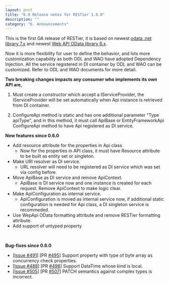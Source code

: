 ```yaml
---
layout: post
title: "6.9 Release notes for RESTier 1.0.0"
description: ""
category: "6. Announcements"
---
```


This is the first GA release of RESTier, it is based on newest [odata .net library 7.x](http://odata.github.io/odata.net/v7/) and newest [Web API OData library 6.x](http://odata.github.io/WebApi/). 

Now it is more flexibility for user to define the behavior, and lots more customization capability as both ODL and WAO have adopted Dependency Injection. All the service registered in DI container by ODL and WAO can be customized. Refer to ODL and WAO documents for more detail.

**Two breaking changes impacts any consumer who implements its own API are,**

1. Must create a constructor which accept a IServiceProvider, the IServiceProvider will be set automatically when Api instance is retrieved from DI container.

2. ConfigureApi method is static and has one additional parameter "Type apiType", and in this method, it must call ApiBase or EntityFrameworkApi<T> ConfigureApi method to have Api registered as DI service.


**New features since 0.6.0**

 - Add resource attribute for the properties in Api class
	 - Now for the properties in API class, it must have Resource attribute to be built as entity set or singleton.
 - Make URI resolver as DI service.
	 - URL resolver will need to be registered as DI service which was set via config before.
 - Move ApiBase as DI service and remove ApiContext.
	 - ApiBase is DI service now and one instance is created for each request. Remove ApiContext to make logic clear. 
 - Make ApiConfiguration as internal service.
	 - ApiConfiguration is moved as internal service now, if additional static configuration is needed for Api class, a DI singleton service is recommeded.
 - Use WepApi OData formatting attribute and remove RESTier formatting attribute.
 - Add support of untyped property

<br/>

**Bug-fixes since 0.6.0**

 - [[Issue #491](https://github.com/OData/RESTier/issues/491)] [PR [#495](https://github.com/OData/RESTier/pull/495)] Support property with type of byte array as concurrency check properties.
 - [[Issue #488](https://github.com/OData/RESTier/issues/488)] [PR [#498](https://github.com/OData/RESTier/pull/498)] Support DataTime whose kind is local.
 - [[Issue #505](https://github.com/OData/RESTier/issues/505)] [PR [#507](https://github.com/OData/RESTier/pull/507)] PATCH semantics against complex types is incorrect.
 
<br/>
